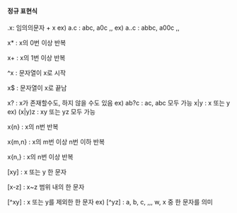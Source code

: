 #### 정규 표현식

.x: 임의의문자 + x
ex) a.c : abc, a0c ,,
ex) a..c : abbc, a00c ,,

x* : x의 0번 이상 반복

x+ : x의 1번 이상 반복

^x : 문자열이 x로 시작

x$ : 문자열이 x로 끝남

x? : x가 존재할수도, 하지 않을 수도 있음
ex) ab?c : ac, abc 모두 가능
x|y : x 또는 y
ex) (x|y)z : xy 또는 yz 모두 가능

x{n} : x의 n번 반복

x{m,n} : x의 m번 이상 n번 이하 반복

x{n,} : x의 n번 이상 반복

[xy] : x 또는 y 한 문자

[x-z] : x~z 범위 내의 한 문자

[^xy] : x 또는 y를 제외한 한 문자
ex) [^yz] : a, b, c, ,,, w, x 중 한 문자를 의미